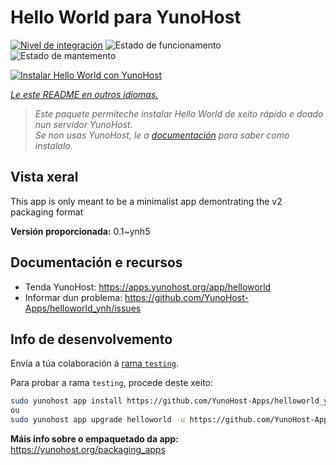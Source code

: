 <!--
NOTA: Este README foi creado automáticamente por <https://github.com/YunoHost/apps/tree/master/tools/readme_generator>
NON debe editarse manualmente.
-->

# Hello World para YunoHost

[![Nivel de integración](https://dash.yunohost.org/integration/helloworld.svg)](https://ci-apps.yunohost.org/ci/apps/helloworld/) ![Estado de funcionamento](https://ci-apps.yunohost.org/ci/badges/helloworld.status.svg) ![Estado de mantemento](https://ci-apps.yunohost.org/ci/badges/helloworld.maintain.svg)

[![Instalar Hello World con YunoHost](https://install-app.yunohost.org/install-with-yunohost.svg)](https://install-app.yunohost.org/?app=helloworld)

*[Le este README en outros idiomas.](./ALL_README.md)*

> *Este paquete permíteche instalar Hello World de xeito rápido e doado nun servidor YunoHost.*  
> *Se non usas YunoHost, le a [documentación](https://yunohost.org/install) para saber como instalalo.*

## Vista xeral

This app is only meant to be a minimalist app demontrating the v2 packaging format


**Versión proporcionada:** 0.1~ynh5
## Documentación e recursos

- Tenda YunoHost: <https://apps.yunohost.org/app/helloworld>
- Informar dun problema: <https://github.com/YunoHost-Apps/helloworld_ynh/issues>

## Info de desenvolvemento

Envía a túa colaboración á [rama `testing`](https://github.com/YunoHost-Apps/helloworld_ynh/tree/testing).

Para probar a rama `testing`, procede deste xeito:

```bash
sudo yunohost app install https://github.com/YunoHost-Apps/helloworld_ynh/tree/testing --debug
ou
sudo yunohost app upgrade helloworld -u https://github.com/YunoHost-Apps/helloworld_ynh/tree/testing --debug
```

**Máis info sobre o empaquetado da app:** <https://yunohost.org/packaging_apps>
